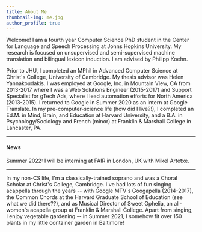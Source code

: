 ```yaml
---
title: About Me
thumbnail-img: me.jpg
author_profile: true
---
```


Welcome!  I am a fourth year Computer Science PhD student in the Center for Language and Speech Processing at Johns Hopkins University.  My research is focused on unsupervised and semi-supervised machine translation and bilingual lexicon induction. I am advised by Philipp Koehn. 

Prior to JHU, I completed an MPhil in Advanced Computer Science at Christ's College, University of Cambridge.  My thesis advisor was Helen Yannakoudakis.  I was employed at Google, Inc. in Mountain View, CA from 2013-2017 where I was a Web Solutions Engineer (2015-2017) and Support Specialist for gTech Ads, where I lead automation efforts for North America (2013-2015).  I returned to Google in Summer 2020 as an intern at Google Translate. In my pre-computer-science life (how did I live?!), I completed an Ed.M. in Mind, Brain, and Education at Harvard University, and a B.A. in Psychology/Sociology and French (minor) at Franklin & Marshall College in Lancaster, PA.  

---

#### News

Summer 2022: I will be interning at FAIR in London, UK with Mikel Artetxe.


---

In my non-CS life, I'm a classically-trained soprano and was a Choral Scholar at Christ's College, Cambridge.  I've had lots of fun singing acappella through the years -- with Google MTV's Googapella (2014-2017), the Common Chords at the Harvard Graduate School of Education (see what we did there??), and as Musical Director of Sweet Ophelia, an all-women's acapella group at Franklin & Marshall College.  Apart from singing, I enjoy vegetable gardening -- in Summer 2021, I somehow fit over 150 plants in my little container garden in Baltimore!
